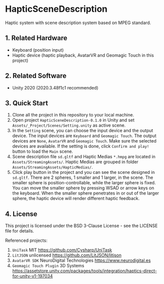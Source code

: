 # HapticSceneDescription
Haptic system with scene description system based on MPEG standard.

## 1. Related Hardware
   - Keyboard (position input)
   - Haptic device (haptic playback, AvatarVR and Geomagic Touch in this project)

## 2. Related Software
   - Unity 2020 (2020.3.48f1c1 recommended)

## 3. Quick Start
1. Clone all the project in this repository to your local machine.
2. Open project `HapticSceneDescription-0.1.0` in Unity and set `Assets/_Project/Scenes/Setting.unity` as active scene.
3. In the `Setting` scene, you can choose the input device and the output device. The input devices are `Keyboard` and `Geomagic Touch`. The output devices are `None`, `AvatarVR` and `Geomagic Touch`. Make sure the selected devices are available. If the setting is done, click `Confirm and play!` button to load the `Main` scene.
4. Scene description file `sd.gltf` and Haptic Medias `*.hmpg` are located in `Assets/StreamingAssets/`. Haptic Medias are grouped in folder `Assets/StreamingAssets/HapticMedias/`.
5. Click play button in the project and you can see the scene designed in `sd.gltf`. There are 2 spheres, 1 smaller and 1 larger, in the scene. The smaller sphere is position-controllable, while the larger sphere is fixed. You can move the smaller sphere by pressing WSAD or arrow keys on the keyboard. When the smaller sphere penetrates in or out of the larger sphere, the haptic device will render different haptic feedback.

## 4. License
This project is licensed under the BSD 3-Clause License - see the LICENSE file for details.

Referenced projects:

1. `UniTask` MIT https://github.com/Cysharp/UniTask
2. `LitJSON` unlicensed https://github.com/LitJSON/litjson
3. `AvatarVR SDK` NeuroDigital Technologies https://www.neurodigital.es
4. `Geomagic Touch Plugin` 3D Systems https://assetstore.unity.com/packages/tools/integration/haptics-direct-for-unity-v1-197034